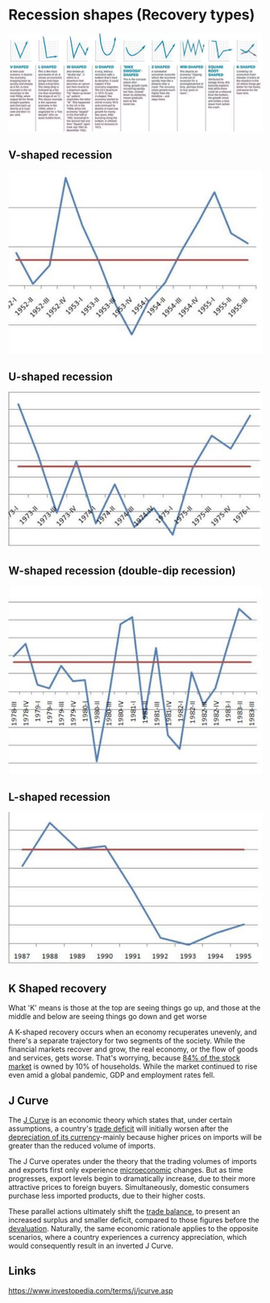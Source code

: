 # Recession shapes (Recovery types)

![image](../../media/Mental-Models-image3-recession.jpg)

## V-shaped recession

![image](../../media/Mental-Models-eco-image4.jpg)

## U-shaped recession

![image](../../media/Mental-Models-eco-image5.jpg)

## W-shaped recession (double-dip recession)

![image](../../media/Mental-Models-eco-image6.jpg)

## L-shaped recession

![image](../../media/Mental-Models-eco-image7.jpg)

## K Shaped recovery

What 'K' means is those at the top are seeing things go up, and those at the middle and below are seeing things go down and get worse

A K-shaped recovery occurs when an economy recuperates unevenly, and there's a separate trajectory for two segments of the society. While the financial markets recover and grow, the real economy, or the flow of goods and services, gets worse. That's worrying, because [84% of the stock market](https://www.nytimes.com/2018/02/08/business/economy/stocks-economy.html) is owned by 10% of households. While the market continued to rise even amid a global pandemic, GDP and employment rates fell.

## J Curve

The [J Curve](https://www.investopedia.com/terms/j/j-curve-effect.asp) is an economic theory which states that, under certain assumptions, a country's [trade deficit](https://www.investopedia.com/terms/t/trade_deficit.asp) will initially worsen after the [depreciation of its currency](https://www.investopedia.com/terms/c/currency-depreciation.asp)-mainly because higher prices on imports will be greater than the reduced volume of imports.

The J Curve operates under the theory that the trading volumes of imports and exports first only experience [microeconomic](https://www.investopedia.com/terms/m/microeconomics.asp) changes. But as time progresses, export levels begin to dramatically increase, due to their more attractive prices to foreign buyers. Simultaneously, domestic consumers purchase less imported products, due to their higher costs.

These parallel actions ultimately shift the [trade balance](https://www.investopedia.com/terms/b/bot.asp), to present an increased surplus and smaller deficit, compared to those figures before the [devaluation](https://www.investopedia.com/terms/d/devaluation.asp). Naturally, the same economic rationale applies to the opposite scenarios, where a country experiences a currency appreciation, which would consequently result in an inverted J Curve.

## Links

https://www.investopedia.com/terms/j/jcurve.asp
